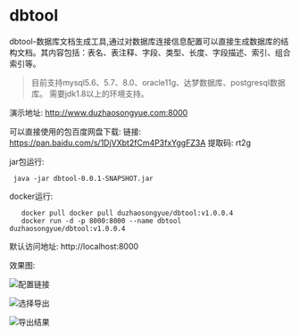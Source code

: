 # dbtool
dbtool-数据库文档生成工具,通过对数据库连接信息配置可以直接生成数据库的结构文档。其内容包括：表名、表注释、字段、类型、长度、字段描述、索引、组合索引等。
>目前支持mysql5.6、5.7、8.0、oracle11g、达梦数据库、postgresql数据库。
需要jdk1.8以上的环境支持。

演示地址: http://www.duzhaosongyue.com:8000

可以直接使用的包百度网盘下载: 链接: https://pan.baidu.com/s/1DjVXbt2fCm4P3fxYggFZ3A 提取码: rt2g

jar包运行:

     java -jar dbtool-0.0.1-SNAPSHOT.jar

docker运行:

       docker pull docker pull duzhaosongyue/dbtool:v1.0.0.4
       docker run -d -p 8000:8000 --name dbtool duzhaosongyue/dbtool:v1.0.0.4

默认访问地址:  http://localhost:8000


效果图:

![配置链接](https://duzhaosongyue-1300426457.cos.ap-nanjing.myqcloud.com/git/1625305108539.jpg "配置链接")

![选择导出](https://duzhaosongyue-1300426457.cos.ap-nanjing.myqcloud.com/git/1625305113399.jpg "选择导出")

![导出结果](https://duzhaosongyue-1300426457.cos.ap-nanjing.myqcloud.com/git/1625305117414.jpg "导出结果")
